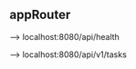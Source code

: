 ## appRouter


<!-- health routes -->

--> localhost:8080/api/health

<!-- routes  -->

--> localhost:8080/api/v1/tasks
